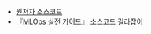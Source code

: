 - [원저자 소스코드](https://github.com/noahgift/or)
- [『MLOps 실전 가이드』 소스코드 길라잡이](https://github.com/ProtossDragoon/practical-mlops)
